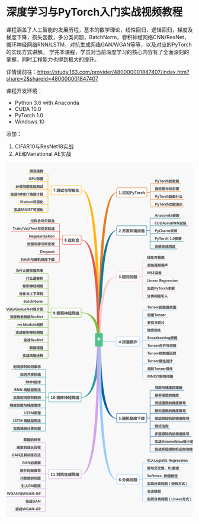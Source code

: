 # 深度学习与PyTorch入门实战视频教程

课程涵盖了人工智能的发展历程，基本的数学理论，线性回归，逻辑回归，梯度及梯度下降，损失函数，多分类问题，BatchNorm，卷积神经网络CNN/ResNet，循环神经网络RNN/LSTM，对抗生成网络GAN/WGAN等等，以及对应的PyTorch的实现方式讲解。
学完本课程，学员对当前深度学习的核心内容有了全面深刻的掌握，同时工程能力也得到极大的提升。

详情请前往：https://study.163.com/provider/480000001847407/index.htm?share=2&shareId=480000001847407

课程开发环境：
- Python 3.6 with Anaconda
- CUDA 10.0
- PyTorch 1.0
- Windows 10

添加：
1. CIFAR10与ResNet18实战
2. AE和Variational AE实战

![课程介绍](课程介绍/content.png)





